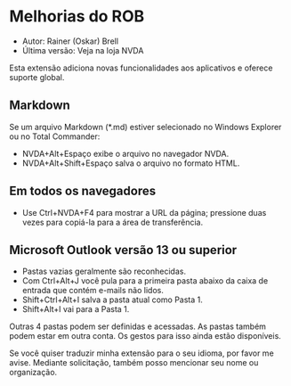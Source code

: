 # Melhorias do ROB
* Autor: Rainer (Oskar) Brell  
* Última versão: Veja na loja NVDA

Esta extensão adiciona novas funcionalidades aos aplicativos e oferece suporte global.

## Markdown

Se um arquivo Markdown (*.md) estiver selecionado no Windows Explorer ou no Total Commander:

* NVDA+Alt+Espaço exibe o arquivo no navegador NVDA.
* NVDA+Alt+Shift+Espaço salva o arquivo no formato HTML.

## Em todos os navegadores

* Use Ctrl+NVDA+F4 para mostrar a URL da página; pressione duas vezes para copiá-la para a área de transferência.

## Microsoft Outlook versão 13 ou superior

* Pastas vazias geralmente são reconhecidas.
* Com Ctrl+Alt+J você pula para a primeira pasta abaixo da caixa de entrada que contém e-mails não lidos.
* Shift+Ctrl+Alt+I salva a pasta atual como Pasta 1.
* Shift+Alt+I vai para a Pasta 1.

Outras 4 pastas podem ser definidas e acessadas. As pastas também podem estar em outra conta. Os gestos para isso ainda estão disponíveis.

Se você quiser traduzir minha extensão para o seu idioma, por favor me avise. Mediante solicitação, também posso mencionar seu nome ou organização.
